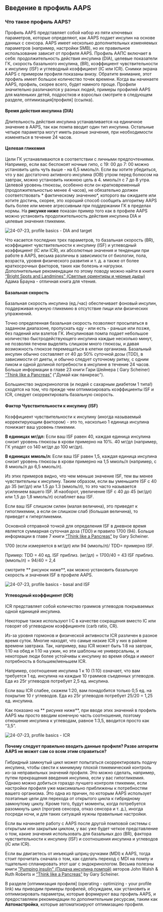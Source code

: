 ## Введение в профиль AAPS

### **Что такое профиль AAPS?**

Профиль AAPS представляет собой набор из пяти ключевых параметров, которые определяют, как AAPS подает инсулин на основе данных с сенсора. AAPS имеет несколько дополнительных изменяемых параметров (например, настройки SMB), но их правильное использование зависит от профиля AAPS. Профиль ААПС включает в себя: продолжительность действия инсулина (DIA), целевые показатели ГК, скорость базального инсулина, (BR), коэффициент чувствительности к инсулину (ISF) и углеводный коэффициент (IC или ICR). Снимки экрана AAPS с примером профиля показаны внизу. Обратите внимание, этот профиль имеет большое количество точек времени. Когда вы начинаете AAPS, профиль, скорее всего, будет намного проще. Профили значительно различаются у разных людей, примеры профилей AAPS для маленьких детей, подростков и взрослых смотрите в следующем разделе, оптимизация[профиля] (ссылка).

#### **Время действия инсулина (DIA)**

Длительность действия инсулина устанавливается на единичное значение в AAPS, так как помпа вводит один тип инсулина. Остальные четыре параметра могут иметь разные значения, при необходимости изменяться в течение 24 часов.

#### **Целевая гликемия**

Цели ГК устанавливаются в соответствии с личными предпочтениями. Например, если вас беспокоят ночные гипо, с 19: 00 до 7: 00 можно установить цель чуть выше - на 6,5 ммоль/л. Если вы хотите убедиться, что у вас достаточно активного инсулина (IOB) утром перед болюсом на завтрак, можно установить нижнюю цель в 4. ммоль/л с 7 до 8 утра. Целевой уровень глюкозы, особенно если он кратковременный (продолжительностью менее 4 часов), не обязательно должен соответствовать \* фактическому значению\*, которого вы ожидаете или хотите достичь, скорее, это хороший способ сообщить алгоритму AAPS быть более или менее агрессивным при поддержании ГК в пределах нормы. На **рисунке ниже** показан пример того как в профиле AAPS можно установить продолжительность действия инсулина DIA и целевые значения гликемии.

![24-07-23, profile basics - DIA and target](../images/f3904cc3-3d9e-497e-a3b6-3a49650053e6.png)

Что касается последних трех параметров, то базальная скорость (BR), коэффициент чувствительности к инсулину (ISF) и углеводный коэффициент (IC или ICR), их абсолютные значения и тенденции при работе в AAPS, весьма различны в зависимости от биологии, пола, возраста, уровня физического развития и т. д. а также от более краткосрочных факторов, таких как болезнь и нагрузки. Дополнительные рекомендации по этому поводу можно найти в книге [“Bright Spots and Landmines” (Светлые ориентиры и черные дыры)](https://brightspotsandlandmines.org/Bright_Spots_and_Landmines_by_Adam_Brown.pdf) Адама Брауна - отличная книга для чтения.

#### **Базальная скорость**

Базальная скорость инсулина (ед./час) обеспечивает фоновый инсулин, поддерживая нужную гликемию в отсутствие пищи или физических упражнений.

Точно определенная базальная скорость позволяют просыпаться в заданном диапазоне, пропускать еду - или есть - раньше или позже, без падений или взлетов ГК. Инсулиновая помпа подает небольшое количество быстродействующего инсулина каждые несколько минут, не позволяя печени выделять слишком много глюкозы, и давая возможность глюкозе перемещаться в клетки организма. Базальный инсулин обычно составляет от 40 до 50% суточной дозы (TDD), в зависимости от диеты, и обычно следует суточному ритму, с одним пиком и одной долиной потребности в инсулине в течение 24 часов. Больше информации в главе 23 книги Гари Шейнера ( Gary Scheiner) <a href="https://amzn.eu/d/iVU0RGe">“Think like a Pancreas”</a> ("Думай как панкреас").

Большинство эндокринологов (и людей с сахарным диабетом 1 типа!) сходятся на том, что прежде чем оптимизировать коэффициенты ISF и ICR, следует скорректировать базальную скорость.

#### **Фактор Чувствительности к инсулину (ISF)**

Коэффициент чувствительности к инсулину (иногда называемый корректирующим фактором) - это то, насколько 1 единица инсулина понижает ваш уровень гликемии.

**В единицах мг/дл:**
Если ваш ISF равен 40, каждая единица инсулина снизит уровень глюкозы в крови примерно на 10%. 40 мг/дл (например, ГК упадет со 140 мг/дл до 100 мг/дл).

**В единицах ммоль/л:**
Если ваш ISF равен 1,5, каждая единица инсулина снизит уровень глюкозы в крови примерно на 1,5 ммоль/л (например, с 8 ммоль/л до 6,5 ммоль/л).

Из этих примеров видно, что чем меньше значение ISF, тем вы менее чувствительны к инсулину. Таким образом, если вы уменьшите ISF с 40 до 35 (мг/дл) или 1.5 до 1.3 (ммоль/л), то это часто называется усилением вашего ISF. И наоборот, увеличение ISF с 40 до 45 (мг/дл) или 1,5 до 1,8 ммоль/л) ослабляет ваш ISF.

Если ваш ISF слишком силен (малая величина), это приведет к гипогликемии, а если он слишком слаб (большая величина), то приведет к гипергликемии.

Основной отправной точкой для определения ISF в дневное время является суммарная суточная доза (TDD) и правило 1700 (94). Больше информации в главе 7 книги [“Think like a Pancreas”](https://amzn.eu/d/iVU0RGe) by Gary Scheiner.

1700 (если измеряется в мг/дл) или 94 (ммоль/л)/ TDD= примерно ISF.

Пример: TDD = 40 ед.
ISF приблиз. (мг/дл) = 1700/40 = 43
ISF приблиз. (ммоль/л) = 94/40 = 2,4

смотрите \*\* рисунок ниже\*\*, как можно установить базальную скорость и значения ISF в профиле AAPS.

![24-07-23, profile basics - basal and ISF](../images/55c8ed24-e24e-4caa-9c17-294fa93cb84a.png)

#### **Углеводный коэффициент (ICR)**

ICR представляет собой количество граммов углеводов покрываемых одной единицей инсулина.

Некоторые также используют I:C в качестве сокращения вместо IC или говорят об углеводном коэффициенте (carb ratio, CR).

Из-за уровня гормонов и физической активности ICR различен в разное время суток. Многие находят, что самые низкие ICR у них в районе времени завтрака. Так, например, ваш ICR может быть 1:8 на завтрак, 1:10 на обед и 1:10 на ужин, но эти шаблоны не универсальны, и некоторые люди более устойчивы к инсулину во время обеда и имеют потребность в большем/меньшем ICR.

Например, соотношение инсулина 1 к 10 (1:10) означает, что вам требуется 1 ед. инсулина на каждые 10 граммов съеденных углеводов. Еда из 25г углеводов потребует 2,5 ед. инсулина.

Если ваш ICR слабее, скажем 1:20, вам понадобится только 0,5 ед. на покрытие 10 г углеводов. Еда из 25г углеводов потребует 25/20 = 1,25 ед. инсулина.

Как показано на \*\* рисунке ниже\*\*, при вводе этих значений в профиль AAPS мы просто вводим конечную часть соотношения, поэтому отношение инсулина к углеводам, равное 1:3,5, вводится просто как “3,5”.

![24-07-23, profile basics - ICR](../images/7741eefb-cae5-45c5-a9e5-8eae5ead3f48.png)

#### **Почему следует правильно вводить данные профиля? Разве алгоритм AAPS не может сам со всем этим справиться?**

Гибридный замкнутый цикл может попытаться скорректировать подачу инсулина, чтобы свести к минимуму плохой гликемический контроль из-за неправильных значений профиля. Это можно сделать, например, путем прекращения введения инсулина, если у вас гипогликемия. Однако можно добиться гораздо лучшего контроля гликемии, если настройки профиля уже максимально приближены к потребностям вашего организма. Это одна из причин, по которым AAPS использует поэтапные цели для перехода от открытого цикла к гибридному замкнутому циклу. Кроме того, будут моменты, когда потребуется разомкнуть цикл (прогрев сенсора, отказ сенсора и т. д.), иногда посреди ночи, и для таких ситуаций нужны правильные настройки.

Если вы начинаете работу с AAPS после другой помповой системы с открытым или закрытым циклом, у вас уже будет четкое представление о том, какие значения использовать для базальных доз (BR), фактора чувствительности к инсулину (ISF) и соотношения инсулина и углеводов (IC или ICR).

Если вы двигаетесь от инъекций шприц-ручками (MDI) к AAPS, тогда стоит прочитать сначала о том, как сделать переход с MDI на помпу и тщательно спланировать этот шаг с эндокринологом. Весьма полезны книги ["Pumping insulin" (Подача инсулина помпой)](https://amzn.eu/d/iaCsFa2) авторов John Walsh & Ruth Roberts и [“Think like a Pancreas”](https://amzn.eu/d/iVU0RGe) by Gary Scheiner.

В разделе [оптимизация профиля] (operating - optimizing - your profile link) мы приводим примеры профилей, обсуждаем, как установить и оптимизировать параметры, которые формируют ваш профиль AAPS, и предоставляем рекомендации по дополнительным ресурсам, таким как **Автонастройка**, которые автоматизируют оптимизацию профиля.
